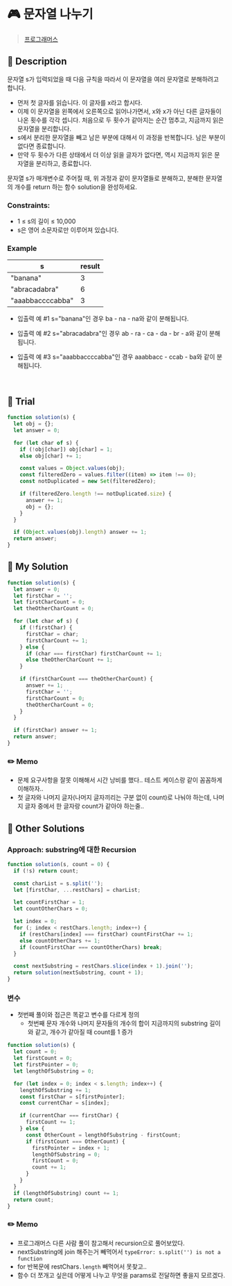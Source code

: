 # 🎮 문자열 나누기

> [프로그래머스](https://school.programmers.co.kr/learn/courses/30/lessons/140108#qna)

## 📌 Description

문자열 s가 입력되었을 때 다음 규칙을 따라서 이 문자열을 여러 문자열로 분해하려고 합니다.

- 먼저 첫 글자를 읽습니다. 이 글자를 x라고 합시다.
- 이제 이 문자열을 왼쪽에서 오른쪽으로 읽어나가면서, x와 x가 아닌 다른 글자들이 나온 횟수를 각각 셉니다. 처음으로 두 횟수가 같아지는 순간 멈추고, 지금까지 읽은 문자열을 분리합니다.
- s에서 분리한 문자열을 빼고 남은 부분에 대해서 이 과정을 반복합니다. 남은 부분이 없다면 종료합니다.
- 만약 두 횟수가 다른 상태에서 더 이상 읽을 글자가 없다면, 역시 지금까지 읽은 문자열을 분리하고, 종료합니다.

문자열 s가 매개변수로 주어질 때, 위 과정과 같이 문자열들로 분해하고, 분해한 문자열의 개수를 return 하는 함수 solution을 완성하세요.

### Constraints:

- 1 ≤ s의 길이 ≤ 10,000
- s은 영어 소문자로만 이루어져 있습니다.

### Example

| s                | result |
| ---------------- | ------ |
| "banana"         | 3      |
| "abracadabra"    | 6      |
| "aaabbaccccabba" | 3      |

- 입출력 예 #1
  s="banana"인 경우 ba - na - na와 같이 분해됩니다.

- 입출력 예 #2
  s="abracadabra"인 경우 ab - ra - ca - da - br - a와 같이 분해됩니다.

- 입출력 예 #3
  s="aaabbaccccabba"인 경우 aaabbacc - ccab - ba와 같이 분해됩니다.

<br />

## 📌 Trial

```js
function solution(s) {
  let obj = {};
  let answer = 0;

  for (let char of s) {
    if (!obj[char]) obj[char] = 1;
    else obj[char] += 1;

    const values = Object.values(obj);
    const filteredZero = values.filter((item) => item !== 0);
    const notDuplicated = new Set(filteredZero);

    if (filteredZero.length !== notDuplicated.size) {
      answer += 1;
      obj = {};
    }
  }

  if (Object.values(obj).length) answer += 1;
  return answer;
}
```

## 📌 My Solution

```js
function solution(s) {
  let answer = 0;
  let firstChar = '';
  let firstCharCount = 0;
  let theOtherCharCount = 0;

  for (let char of s) {
    if (!firstChar) {
      firstChar = char;
      firstCharCount += 1;
    } else {
      if (char === firstChar) firstCharCount += 1;
      else theOtherCharCount += 1;
    }

    if (firstCharCount === theOtherCharCount) {
      answer += 1;
      firstChar = '';
      firstCharCount = 0;
      theOtherCharCount = 0;
    }
  }

  if (firstChar) answer += 1;
  return answer;
}
```

### ✏️ Memo

- 문제 요구사항을 잘못 이해해서 시간 낭비를 했다.. 테스트 케이스랑 같이 꼼꼼하게 이해하자..
- 첫 글자와 나머지 글자(나머지 글자끼리는 구분 없이 count)로 나눠야 하는데, 나머지 글자 중에서 한 글자랑 count가 같아야 하는줄..

## 📌 Other Solutions

### Approach: substring에 대한 Recursion

```js
function solution(s, count = 0) {
  if (!s) return count;

  const charList = s.split('');
  let [firstChar, ...restChars] = charList;

  let countFirstChar = 1;
  let countOtherChars = 0;

  let index = 0;
  for (; index < restChars.length; index++) {
    if (restChars[index] === firstChar) countFirstChar += 1;
    else countOtherChars += 1;
    if (countFirstChar === countOtherChars) break;
  }

  const nextSubstring = restChars.slice(index + 1).join('');
  return solution(nextSubstring, count + 1);
}
```

### 변수

- 첫번째 풀이와 접근은 똑같고 변수를 다르게 정의
  - 첫번째 문자 개수와 나머지 문자들의 개수의 합이 지금까지의 substring 길이와 같고, 개수가 같아질 때 count를 1 증가

```js
function solution(s) {
  let count = 0;
  let firstCount = 0;
  let firstPointer = 0;
  let lengthOfSubstring = 0;

  for (let index = 0; index < s.length; index++) {
    lengthOfSubstring += 1;
    const firstChar = s[firstPointer];
    const currentChar = s[index];

    if (currentChar === firstChar) {
      firstCount += 1;
    } else {
      const OtherCount = lengthOfSubstring - firstCount;
      if (firstCount === OtherCount) {
        firstPointer = index + 1;
        lengthOfSubstring = 0;
        firstCount = 0;
        count += 1;
      }
    }
  }
  if (lengthOfSubstring) count += 1;
  return count;
}
```

### ✏️ Memo

- 프로그래머스 다른 사람 풀이 참고해서 recursion으로 풀어보았다.
- nextSubstring에 join 해주는거 빼먹어서 `typeError: s.split('') is not a function`
- for 반복문에 restChars`.length` 빼먹어서 못찾고..
- 함수 더 쪼개고 싶은데 어떻게 나누고 무엇을 params로 전달하면 좋을지 모르겠다.
